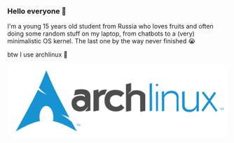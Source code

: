 ### Hello everyone 👋

I'm a young 15 years old student from Russia who loves fruits and often doing some random stuff on my laptop, from chatbots to a (very) minimalistic OS kernel. The last one by the way never finished :sob:

btw I use archlinux :penguin:

![archlinux logo dark](/res/archlinux-logo-dark.svg)
